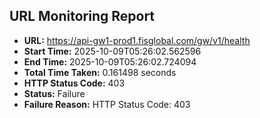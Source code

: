 ## URL Monitoring Report

- **URL:** https://api-gw1-prod1.fisglobal.com/gw/v1/health
- **Start Time:** 2025-10-09T05:26:02.562596
- **End Time:** 2025-10-09T05:26:02.724094
- **Total Time Taken:** 0.161498 seconds
- **HTTP Status Code:** 403
- **Status:** Failure
- **Failure Reason:** HTTP Status Code: 403
